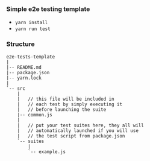 ### Simple e2e testing template

* `yarn install` 
* `yarn run test`

### Structure
```
e2e-tests-template
|
|-- README.md
|-- package.json
|-- yarn.lock
|
`-- src
    |
    |   // this file will be included in
    |   // each test by simply executing it
    |   // before launching the suite
    |-- common.js
    |
    |   // put your test suites here, they all will
    |   // automatically launched if you will use
    |   // the test script from package.json
    `-- suites
        |
        `-- example.js
```
